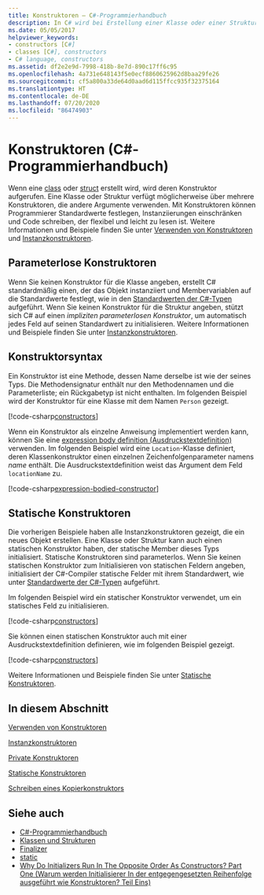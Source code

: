 ```yaml
---
title: Konstruktoren – C#-Programmierhandbuch
description: In C# wird bei Erstellung einer Klasse oder einer Struktur ein Konstruktor erstellt. Verwenden Sie Konstruktoren, um Standardwerte festzulegen, Instanziierungen zu begrenzen und flexiblen, einfach lesbaren Code zu schreiben.
ms.date: 05/05/2017
helpviewer_keywords:
- constructors [C#]
- classes [C#], constructors
- C# language, constructors
ms.assetid: df2e2e9d-7998-418b-8e7d-890c17ff6c95
ms.openlocfilehash: 4a731e648143f5e0ecf8860625962d8baa29fe26
ms.sourcegitcommit: cf5a800a33de64d0aad6d115ffcc935f32375164
ms.translationtype: HT
ms.contentlocale: de-DE
ms.lasthandoff: 07/20/2020
ms.locfileid: "86474903"
---
```

# <a name="constructors-c-programming-guide"></a>Konstruktoren (C#-Programmierhandbuch)

Wenn eine [class](../../language-reference/keywords/class.md) oder [struct](../../language-reference/builtin-types/struct.md) erstellt wird, wird deren Konstruktor aufgerufen. Eine Klasse oder Struktur verfügt möglicherweise über mehrere Konstruktoren, die andere Argumente verwenden. Mit Konstruktoren können Programmierer Standardwerte festlegen, Instanziierungen einschränken und Code schreiben, der flexibel und leicht zu lesen ist. Weitere Informationen und Beispiele finden Sie unter [Verwenden von Konstruktoren](./using-constructors.md) und [Instanzkonstruktoren](./instance-constructors.md).  

## <a name="parameterless-constructors"></a>Parameterlose Konstruktoren
  
Wenn Sie keinen Konstruktor für die Klasse angeben, erstellt C# standardmäßig einen, der das Objekt instanziiert und Membervariablen auf die Standardwerte festlegt, wie in den [Standardwerten der C#-Typen](../../language-reference/builtin-types/default-values.md) aufgeführt. Wenn Sie keinen Konstruktor für die Struktur angeben, stützt sich C# auf einen *impliziten parameterlosen Konstruktor*, um automatisch jedes Feld auf seinen Standardwert zu initialisieren. Weitere Informationen und Beispiele finden Sie unter [Instanzkonstruktoren](instance-constructors.md).  

## <a name="constructor-syntax"></a>Konstruktorsyntax

Ein Konstruktor ist eine Methode, dessen Name derselbe ist wie der seines Typs. Die Methodensignatur enthält nur den Methodennamen und die Parameterliste; ein Rückgabetyp ist nicht enthalten. Im folgenden Beispiel wird der Konstruktor für eine Klasse mit dem Namen `Person` gezeigt.

[!code-csharp[constructors](../../../../samples/snippets/csharp/programming-guide/classes-and-structs/constructors1.cs#1)]  

Wenn ein Konstruktor als einzelne Anweisung implementiert werden kann, können Sie eine [expression body definition (Ausdruckstextdefinition)](../statements-expressions-operators/expression-bodied-members.md) verwenden. Im folgenden Beispiel wird eine `Location`-Klasse definiert, deren Klassenkonstruktor einen einzelnen Zeichenfolgenparameter namens *name* enthält. Die Ausdruckstextdefinition weist das Argument dem Feld `locationName` zu.

[!code-csharp[expression-bodied-constructor](../../../../samples/snippets/csharp/programming-guide/classes-and-structs/expr-bodied-ctor.cs#1)]  

## <a name="static-constructors"></a>Statische Konstruktoren

Die vorherigen Beispiele haben alle Instanzkonstruktoren gezeigt, die ein neues Objekt erstellen. Eine Klasse oder Struktur kann auch einen statischen Konstruktor haben, der statische Member dieses Typs initialisiert.  Statische Konstruktoren sind parameterlos. Wenn Sie keinen statischen Konstruktor zum Initialisieren von statischen Feldern angeben, initialisiert der C#-Compiler statische Felder mit ihrem Standardwert, wie unter [Standardwerte der C#-Typen](../../language-reference/builtin-types/default-values.md) aufgeführt.

Im folgenden Beispiel wird ein statischer Konstruktor verwendet, um ein statisches Feld zu initialisieren.

[!code-csharp[constructors](../../../../samples/snippets/csharp/programming-guide/classes-and-structs/constructors1.cs#2)]  

Sie können einen statischen Konstruktor auch mit einer Ausdruckstextdefinition definieren, wie im folgenden Beispiel gezeigt.

[!code-csharp[constructors](../../../../samples/snippets/csharp/programming-guide/classes-and-structs/constructors1.cs#3)]  

Weitere Informationen und Beispiele finden Sie unter [Statische Konstruktoren](./static-constructors.md).  
  
## <a name="in-this-section"></a>In diesem Abschnitt  
 [Verwenden von Konstruktoren](./using-constructors.md)  
  
 [Instanzkonstruktoren](./instance-constructors.md)  
  
 [Private Konstruktoren](./private-constructors.md)  
  
 [Statische Konstruktoren](./static-constructors.md)  
  
 [Schreiben eines Kopierkonstruktors](./how-to-write-a-copy-constructor.md)  
  
## <a name="see-also"></a>Siehe auch

- [C#-Programmierhandbuch](../index.md)
- [Klassen und Strukturen](./index.md)
- [Finalizer](./destructors.md)
- [static](../../language-reference/keywords/static.md)
- [Why Do Initializers Run In The Opposite Order As Constructors? Part One (Warum werden Initialisierer In der entgegengesetzten Reihenfolge ausgeführt wie Konstruktoren? Teil Eins)](https://docs.microsoft.com/archive/blogs/ericlippert/why-do-initializers-run-in-the-opposite-order-as-constructors-part-one)
